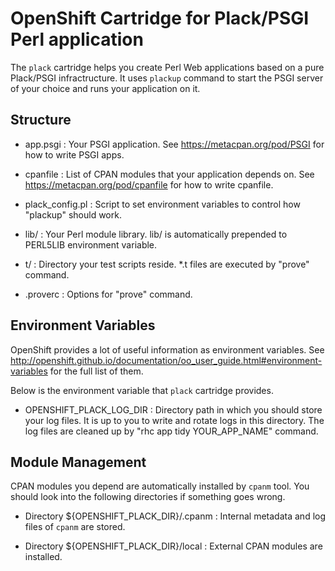 # OpenShift Cartridge for Plack/PSGI Perl application

The `plack` cartridge helps you create Perl Web applications based on
a pure Plack/PSGI infractructure. It uses `plackup` command to start
the PSGI server of your choice and runs your application on it.


## Structure

- app.psgi :
  Your PSGI application.
  See https://metacpan.org/pod/PSGI for how to write PSGI apps.
  
- cpanfile :
  List of CPAN modules that your application depends on.
  See https://metacpan.org/pod/cpanfile for how to write cpanfile.
  
- plack_config.pl :
  Script to set environment variables to control how "plackup" should work.
  
- lib/ :
  Your Perl module library. lib/ is automatically prepended to
  PERL5LIB environment variable.
  
- t/ :
  Directory your test scripts reside. *.t files are executed by
  "prove" command.
  
- .proverc :
  Options for "prove" command.


## Environment Variables

OpenShift provides a lot of useful information as environment variables.
See http://openshift.github.io/documentation/oo_user_guide.html#environment-variables
for the full list of them.

Below is the environment variable that `plack` cartridge provides.

- OPENSHIFT_PLACK_LOG_DIR :
  Directory path in which you should store your log files. It is up to
  you to write and rotate logs in this directory. The log files are
  cleaned up by "rhc app tidy YOUR_APP_NAME" command.


## Module Management

CPAN modules you depend are automatically installed by `cpanm`
tool. You should look into the following directories if something goes
wrong.

- Directory ${OPENSHIFT_PLACK_DIR}/.cpanm :
  Internal metadata and log files of `cpanm` are stored.

- Directory ${OPENSHIFT_PLACK_DIR}/local :
  External CPAN modules are installed.


